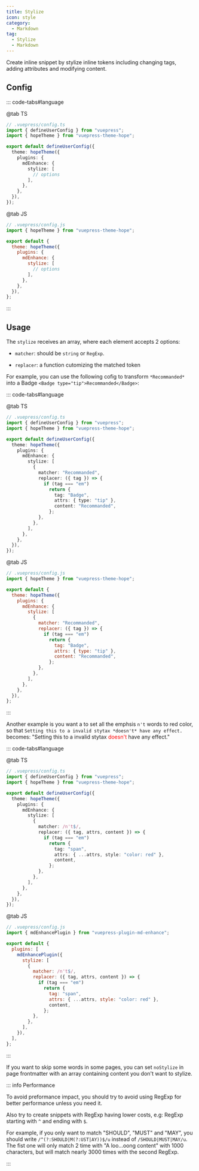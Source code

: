 ```yaml
---
title: Stylize
icon: style
category:
  - Markdown
tag:
  - Stylize
  - Markdown
---
```


Create inline snippet by stylize inline tokens including changing tags, adding attributes and modifying content.

<!-- more -->

## Config

::: code-tabs#language

@tab TS

```ts {9-11}
// .vuepress/config.ts
import { defineUserConfig } from "vuepress";
import { hopeTheme } from "vuepress-theme-hope";

export default defineUserConfig({
  theme: hopeTheme({
    plugins: {
      mdEnhance: {
        stylize: [
          // options
        ],
      },
    },
  }),
});
```

@tab JS

```js {9-11}
// .vuepress/config.js
import { hopeTheme } from "vuepress-theme-hope";

export default {
  theme: hopeTheme({
    plugins: {
      mdEnhance: {
        stylize: [
          // options
        ],
      },
    },
  }),
};
```

:::

## Usage

The `stylize` receives an array, where each element accepts 2 options:

- `matcher`: should be `string` or `RegExp`.

- `replacer`: a function cutomizing the matched token

For example, you can use the following cofig to transform `*Recommanded*` into a Badge `<Badge type="tip">Recommanded</Badge>`:

::: code-tabs#language

@tab TS

```ts {9-21}
// .vuepress/config.ts
import { defineUserConfig } from "vuepress";
import { hopeTheme } from "vuepress-theme-hope";

export default defineUserConfig({
  theme: hopeTheme({
    plugins: {
      mdEnhance: {
        stylize: [
          {
            matcher: "Recommanded",
            replacer: ({ tag }) => {
              if (tag === "em")
                return {
                  tag: "Badge",
                  attrs: { type: "tip" },
                  content: "Recommanded",
                };
            },
          },
        ],
      },
    },
  }),
});
```

@tab JS

```js {9-21}
// .vuepress/config.js
import { hopeTheme } from "vuepress-theme-hope";

export default {
  theme: hopeTheme({
    plugins: {
      mdEnhance: {
        stylize: [
          {
            matcher: "Recommanded",
            replacer: ({ tag }) => {
              if (tag === "em")
                return {
                  tag: "Badge",
                  attrs: { type: "tip" },
                  content: "Recommanded",
                };
            },
          },
        ],
      },
    },
  }),
};
```

:::

<!-- markdownlint-disable MD033 -->

Another example is you want a to set all the emphsis `n't` words to red color, so that `Setting this to a invalid stytax *doesn't* have any effect.` becomes: "Setting this to a invalid stytax <span style="color:red">doesn't</span> have any effect."

<!-- markdownlint-enable MD033 -->

::: code-tabs#language

@tab TS

```ts {9-21}
// .vuepress/config.ts
import { defineUserConfig } from "vuepress";
import { hopeTheme } from "vuepress-theme-hope";

export default defineUserConfig({
  theme: hopeTheme({
    plugins: {
      mdEnhance: {
        stylize: [
          {
            matcher: /n't$/,
            replacer: ({ tag, attrs, content }) => {
              if (tag === "em")
                return {
                  tag: "span",
                  attrs: { ...attrs, style: "color: red" },
                  content,
                };
            },
          },
        ],
      },
    },
  }),
});
```

@tab JS

```js {9-21}
// .vuepress/config.js
import { mdEnhancePlugin } from "vuepress-plugin-md-enhance";

export default {
  plugins: [
    mdEnhancePlugin({
      stylize: [
        {
          matcher: /n't$/,
          replacer: ({ tag, attrs, content }) => {
            if (tag === "em")
              return {
                tag: "span",
                attrs: { ...attrs, style: "color: red" },
                content,
              };
          },
        },
      ],
    }),
  ],
};
```

:::

If you want to skip some words in some pages, you can set `noStylize` in page frontmatter with an array containing content you don't want to stylize.

::: info Performance

To avoid preformance impact, you should try to avoid using RegExp for better performance unless you need it.

Also try to create snippets with RegExp having lower costs, e.g: RegExp starting with `^` and ending with `$`.

For example, if you only want to match "SHOULD", "MUST" and "MAY", you should write `/^(?:SHOULD|M(?:UST|AY))$/u` instead of `/SHOULD|MUST|MAY/u`. The fist one will only match 2 time with "A loo...oong content" with 1000 characters, but will match nearly 3000 times with the second RegExp.

:::
